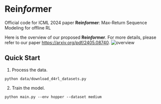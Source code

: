 # Rein*for*mer
Official code for ICML 2024 paper **Rein*for*mer**: Max-Return Sequence Modeling for offline RL

Here is the overview of our proposed **Rein*for*mer**. For more details, please refer to our paper https://arxiv.org/pdf/2405.08740.
![overview](https://github.com/Dragon-Zhuang/Reinformer/assets/47406013/698651f2-24c5-4734-9423-97088058bef7)

## Quick Start
1. Process the data.

`python data/download_d4rl_datasets.py`

2. Train the model.

`python main.py --env hopper --dataset medium`
